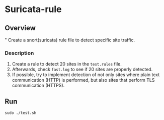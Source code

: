 # Suricata-rule

## Overview
" Create a snort(suricata) rule file to detect specific site traffic.

### Description

1. Create a rule to detect 20 sites in the `test.rules` file.
2. Afterwards, check `fast.log` to see if 20 sites are properly detected.
3. If possible, try to implement detection of not only sites where plain text communication (HTTP) is performed, but also sites that perform TLS communication (HTTPS).

## Run

```
sudo ./test.sh
```
